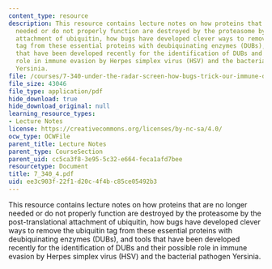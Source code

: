 ```yaml
---
content_type: resource
description: This resource contains lecture notes on how proteins that are no longer
  needed or do not properly function are destroyed by the proteasome by the post-translational
  attachment of ubiquitin, how bugs have developed clever ways to remove the ubiquitin
  tag from these essential proteins with deubiquinating enzymes (DUBs), and tools
  that have been developed recently for the identification of DUBs and their possible
  role in immune evasion by Herpes simplex virus (HSV) and the bacterial pathogen
  Yersinia.
file: /courses/7-340-under-the-radar-screen-how-bugs-trick-our-immune-defenses-spring-2007/ee3c903f22f1d20c4f4bc85ce05492b3_7_340_4.pdf
file_size: 43046
file_type: application/pdf
hide_download: true
hide_download_original: null
learning_resource_types:
- Lecture Notes
license: https://creativecommons.org/licenses/by-nc-sa/4.0/
ocw_type: OCWFile
parent_title: Lecture Notes
parent_type: CourseSection
parent_uid: cc5ca3f8-3e95-5c32-e664-feca1afd7bee
resourcetype: Document
title: 7_340_4.pdf
uid: ee3c903f-22f1-d20c-4f4b-c85ce05492b3
---
```

This resource contains lecture notes on how proteins that are no longer needed or do not properly function are destroyed by the proteasome by the post-translational attachment of ubiquitin, how bugs have developed clever ways to remove the ubiquitin tag from these essential proteins with deubiquinating enzymes (DUBs), and tools that have been developed recently for the identification of DUBs and their possible role in immune evasion by Herpes simplex virus (HSV) and the bacterial pathogen Yersinia.